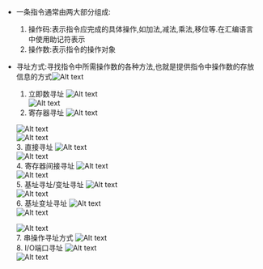 * 一条指令通常由两大部分组成:
    1. 操作码:表示指令应完成的具体操作,如加法,减法,乘法,移位等.在汇编语言中使用助记符表示
    2. 操作数:表示指令的操作对象
* 寻址方式:寻找指令中所需操作数的各种方法,也就是提供指令中操作数的存放信息的方式![Alt text](image-36.png)    
    1. 立即数寻址
        ![Alt text](image-37.png)    
        ![Alt text](image-38.png)    
    2. 寄存器寻址
        ![Alt text](image-39.png)    

    ![Alt text](image-40.png)    
    ![Alt text](image-41.png)    
    3. 直接寻址
        ![Alt text](image-42.png)    
        ![Alt text](image-43.png)    
    4. 寄存器间接寻址
        ![Alt text](image-69.png)    
        ![Alt text](image-70.png)    
    5. 基址寻址/变址寻址
        ![Alt text](image-71.png)    
        ![Alt text](image-72.png)    
    6. 基址变址寻址
        ![Alt text](image-73.png)     
        ![Alt text](image-74.png)    

    ![Alt text](image-75.png)    
    7. 串操作寻址方式
        ![Alt text](image-76.png)    
    8. I/O端口寻址
        ![Alt text](image-77.png)    
        ![Alt text](image-78.png)    
